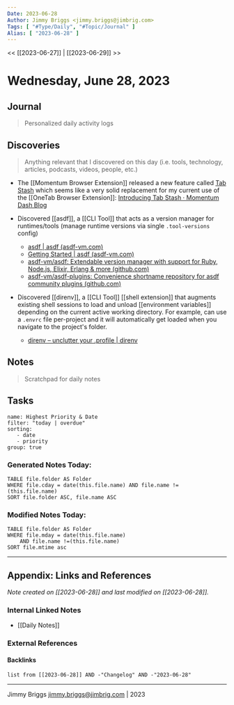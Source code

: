 ```yaml
---
Date: 2023-06-28
Author: Jimmy Briggs <jimmy.briggs@jimbrig.com>
Tags: [ "#Type/Daily", "#Topic/Journal" ]
Alias: [ "2023-06-28" ]
---
```


<< [[2023-06-27]] | [[2023-06-29]] >>

# Wednesday, June 28, 2023

## Journal

> Personalized daily activity logs

## Discoveries

> Anything relevant that I discovered on this day (i.e. tools, technology, articles, podcasts, videos, people, etc.)

- The [[Momentum Browser Extension]] released a new feature called [Tab Stash](https://get.momentumdash.help/hc/en-us/articles/14474141114391) which seems like a very solid replacement for my current use of the [[OneTab Browser Extension]]: [Introducing Tab Stash · Momentum Dash Blog](https://momentumdash.com/blog/tab-stash)

- Discovered [[asdf]], a [[CLI Tool]] that acts as a version manager for runtimes/tools (manage runtime versions via single `.tool-versions` config)
	- [asdf | asdf (asdf-vm.com)](https://asdf-vm.com/)
	- [Getting Started | asdf (asdf-vm.com)](https://asdf-vm.com/guide/getting-started.html)
	- [asdf-vm/asdf: Extendable version manager with support for Ruby, Node.js, Elixir, Erlang & more (github.com)](https://github.com/asdf-vm/asdf)
	- [asdf-vm/asdf-plugins: Convenience shortname repository for asdf community plugins (github.com)](https://github.com/asdf-vm/asdf-plugins)

- Discovered [[direnv]], a [[CLI Tool]] [[shell extension]] that augments existing shell sessions to load and unload [[environment variables]] depending on the current active working directory. For example, can use a `.envrc` file per-project and it will automatically get loaded when you navigate to the project's folder. 
	- [direnv – unclutter your .profile | direnv](https://direnv.net/)



## Notes

> Scratchpad for daily notes

## Tasks

```todoist
name: Highest Priority & Date
filter: "today | overdue"
sorting: 
   - date
   - priority
group: true
```


### Generated Notes Today:

```dataview
TABLE file.folder AS Folder 
WHERE file.cday = date(this.file.name) AND file.name !=(this.file.name) 
SORT file.folder ASC, file.name ASC
```

### Modified Notes Today:

```dataview
TABLE file.folder AS Folder
WHERE file.mday = date(this.file.name) 
	AND file.name !=(this.file.name)
SORT file.mtime asc
```

***

## Appendix: Links and References

*Note created on [[2023-06-28]] and last modified on [[2023-06-28]].*

### Internal Linked Notes

- [[Daily Notes]]

### External References

#### Backlinks

```dataview
list from [[2023-06-28]] AND -"Changelog" AND -"2023-06-28"
```


***

Jimmy Briggs <jimmy.briggs@jimbrig.com> | 2023